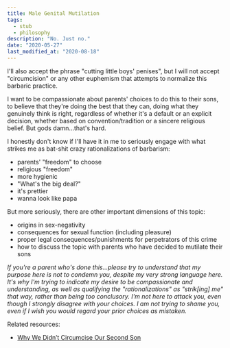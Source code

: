 ```yaml
---
title: Male Genital Mutilation
tags:
  - stub
  - philosophy
description: "No. Just no."
date: "2020-05-27"
last_modified_at: "2020-08-18"
---
```


I'll also accept the phrase "cutting little boys' penises", but I will not accept "circumcision" or any other euphemism that attempts to normalize this barbaric practice.

I want to be compassionate about parents' choices to do this to their sons, to believe that they're doing the best that they can, doing what they genuinely think is right, regardless of whether it's a default or an explicit decision, whether based on convention/tradition or a sincere religious belief. But gods damn...that's hard.

I honestly don't know if I'll have it in me to seriously engage with what strikes me as bat-shit crazy rationalizations of barbarism:

* parents' "freedom" to choose
* religious "freedom"
* more hygienic
* "What's the big deal?"
* it's prettier
* wanna look like papa

But more seriously, there are other important dimensions of this topic:

* origins in sex-negativity
* consequences for sexual function (including pleasure)
* proper legal consequences/punishments for perpetrators of this crime
* how to discuss the topic with parents who have decided to mutilate their sons

_If you're a parent who's done this...please try to understand that my purpose here is not to condemn you, despite my very strong language here. It's why I'm trying to indicate my desire to be compassionate and understanding, as well as qualifying the "rationalizations" as "strik[ing] me" that way, rather than being too conclusory. I'm not here to attack you, even though I strongly disagree with your choices. I am not trying to shame you, even if I wish you would regard your prior choices as mistaken._

Related resources:

* [Why We Didn’t Circumcise Our Second Son](https://www.tabletmag.com/sections/belief/articles/why-we-didnt-circumcise-our-second-son)
